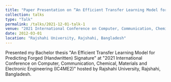 ```yaml
---
title: "Paper Presentation on “An Efficient Transfer Learning Model for Predicting Forged (Handwritten) Signature”"
collection: talks
type: "Talk"
permalink: /talks/2021-12-01-talk-1
venue: "2021 International Conference on Computer, Communication, Chemical, Materials and Electronic Engineering (IC4ME2)"
date: 2012-03-01
location: "Rajshahi University, Rajshahi, Bangladesh"
---
```


Presented my Bachelor thesis "An Efficient Transfer Learning Model for Predicting Forged (Handwritten) Signature" at "2021 International Conference on Computer, Communication, Chemical, Materials and Electronic Engineering (IC4ME2)" hosted by Rajshahi University, Rajshahi, Bangladesh.

